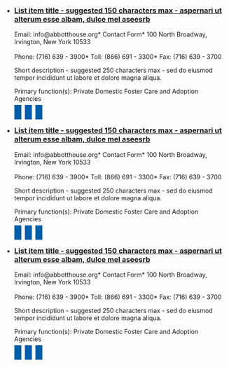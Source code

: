 <div class="grid-row grid-gap">
  <div class="tablet:grid-col-6">
    <ul class="usa-collection">
        <li class="usa-collection__item">
            <div class="usa-collection__body">
                <h3 class="usa-collection__heading collection-heading">
                    <a
                    class="usa-link"
                    href="https://trumpadministration.archives.performance.gov/presidents-winners-press-release/">
                        List item title - suggested 150 characters max - aspernari ut alterum esse albam, dulce mel aseesrb
                    </a>
                </h3>
                <div class="meta">
                    <span style="padding-left: 0;">Email: info@abbotthouse.org<span>*</span></span>
                    <span>Contact Form<span>*</span></span>
                    <span>100 North Broadway, Irvington, New York 10533</span>
                </div>
                <br>
                <div class="meta">
                    <span style="padding-left: 0;">Phone: (716) 639 - 3900<span>*</span></span>
                    <span>Toll: (866) 691 - 3300<span>*</span></span>
                    <span>Fax: (716) 639 - 3700</span>
                </div>
                <p class="desc">
                    Short description - suggested 250 characters max - sed do eiusmod tempor incididunt ut labore et dolore magna aliqua.
                </p>
                <div class="functions">
                    <p><span>Primary function(s):</span> Private Domestic Foster Care and Adoption Agencies</p>
                </div>
                <div class="socials">
                    <i class="fa-brands fa-facebook-f" style="background-color: #005DAA; color: white; padding: 0.5rem; margin-right: 0.5rem;"></i>
                    <i class='fab fa-twitter' style="background-color: #005DAA; color: white; padding: 0.5rem; margin-right: 0.5rem;"></i>
                    <i class="fa fa-youtube-play"style="background-color: #005DAA; color: white; padding: 0.5rem;"></i>
                </div>
            </div>
        </li>
        <li class="usa-collection__item">
            <div class="usa-collection__body">
                <h3 class="usa-collection__heading collection-heading">
                    <a
                    class="usa-link"
                    href="https://trumpadministration.archives.performance.gov/presidents-winners-press-release/">
                        List item title - suggested 150 characters max - aspernari ut alterum esse albam, dulce mel aseesrb
                    </a>
                </h3>
                <div class="meta">
                    <span style="padding-left: 0;">Email: info@abbotthouse.org<span>*</span></span>
                    <span>Contact Form<span>*</span></span>
                    <span>100 North Broadway, Irvington, New York 10533</span>
                </div>
                <br>
                <div class="meta">
                    <span style="padding-left: 0;">Phone: (716) 639 - 3900<span>*</span></span>
                    <span>Toll: (866) 691 - 3300<span>*</span></span>
                    <span>Fax: (716) 639 - 3700</span>
                </div>
                <p class="desc">
                    Short description - suggested 250 characters max - sed do eiusmod tempor incididunt ut labore et dolore magna aliqua.
                </p>
                <div class="functions">
                    <p><span>Primary function(s):</span> Private Domestic Foster Care and Adoption Agencies</p>
                </div>
                <div class="socials">
                    <i class="fa-brands fa-facebook-f" style="background-color: #005DAA; color: white; padding: 0.5rem; margin-right: 0.5rem;"></i>
                    <i class='fab fa-twitter' style="background-color: #005DAA; color: white; padding: 0.5rem; margin-right: 0.5rem;"></i>
                    <i class="fa fa-youtube-play"style="background-color: #005DAA; color: white; padding: 0.5rem;"></i>
                </div>
            </div>
        </li>
        <li class="usa-collection__item">
            <div class="usa-collection__body">
                <h3 class="usa-collection__heading collection-heading">
                    <a
                    class="usa-link"
                    href="https://trumpadministration.archives.performance.gov/presidents-winners-press-release/">
                        List item title - suggested 150 characters max - aspernari ut alterum esse albam, dulce mel aseesrb
                    </a>
                </h3>
                <div class="meta">
                    <span style="padding-left: 0;">Email: info@abbotthouse.org<span>*</span></span>
                    <span>Contact Form<span>*</span></span>
                    <span>100 North Broadway, Irvington, New York 10533</span>
                </div>
                <br>
                <div class="meta">
                    <span style="padding-left: 0;">Phone: (716) 639 - 3900<span>*</span></span>
                    <span>Toll: (866) 691 - 3300<span>*</span></span>
                    <span>Fax: (716) 639 - 3700</span>
                </div>
                <p class="desc">
                    Short description - suggested 250 characters max - sed do eiusmod tempor incididunt ut labore et dolore magna aliqua.
                </p>
                <div class="functions">
                    <p><span>Primary function(s):</span> Private Domestic Foster Care and Adoption Agencies</p>
                </div>
                <div class="socials">
                    <i class="fa-brands fa-facebook-f" style="background-color: #005DAA; color: white; padding: 0.5rem; margin-right: 0.5rem;"></i>
                    <i class='fab fa-twitter' style="background-color: #005DAA; color: white; padding: 0.5rem; margin-right: 0.5rem;"></i>
                    <i class="fa fa-youtube-play"style="background-color: #005DAA; color: white; padding: 0.5rem;"></i>
                </div>
            </div>
        </li>
    </ul>
  </div>
</div>